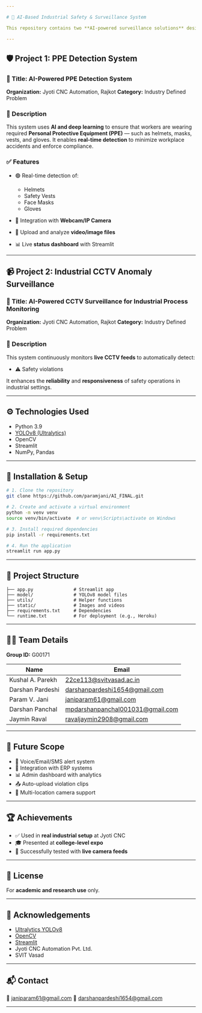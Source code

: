 ```yaml
---

# 🚧 AI-Based Industrial Safety & Surveillance System

This repository contains two **AI-powered surveillance solutions** designed to enhance **safety** and **efficiency** in industrial environments. Developed in collaboration with **Jyoti CNC Automation, Rajkot**, these systems leverage **computer vision** for real-time **PPE compliance monitoring** and **anomaly detection**.

---
```


## 🛡️ Project 1: PPE Detection System

### 🔷 Title: AI-Powered PPE Detection System

**Organization:** Jyoti CNC Automation, Rajkot
**Category:** Industry Defined Problem

### 📄 Description

This system uses **AI and deep learning** to ensure that workers are wearing required **Personal Protective Equipment (PPE)** — such as helmets, masks, vests, and gloves. It enables **real-time detection** to minimize workplace accidents and enforce compliance.

### ✅ Features

* 🟢 Real-time detection of:

  * Helmets
  * Safety Vests
  * Face Masks
  * Gloves
* 🎥 Integration with **Webcam/IP Camera**
* 📁 Upload and analyze **video/image files**
* 📊 Live **status dashboard** with Streamlit

---

## 📹 Project 2: Industrial CCTV Anomaly Surveillance

### 🔷 Title: AI-Powered CCTV Surveillance for Industrial Process Monitoring

**Organization:** Jyoti CNC Automation, Rajkot
**Category:** Industry Defined Problem

### 📄 Description

This system continuously monitors **live CCTV feeds** to automatically detect:

* ⚠️ Safety violations

It enhances the **reliability** and **responsiveness** of safety operations in industrial settings.

---

## ⚙️ Technologies Used

* Python 3.9
* [YOLOv8 (Ultralytics)](https://github.com/ultralytics/ultralytics)
* OpenCV
* Streamlit
* NumPy, Pandas

---

## 🔧 Installation & Setup

```bash
# 1. Clone the repository
git clone https://github.com/paramjani/AI_FINAL.git

# 2. Create and activate a virtual environment
python -m venv venv
source venv/bin/activate  # or venv\Scripts\activate on Windows

# 3. Install required dependencies
pip install -r requirements.txt

# 4. Run the application
streamlit run app.py
```

---

## 📁 Project Structure

```
├── app.py               # Streamlit app
├── model/               # YOLOv8 model files
├── utils/               # Helper functions
├── static/              # Images and videos
├── requirements.txt     # Dependencies
└── runtime.txt          # For deployment (e.g., Heroku)
```

---

## 👨‍💻 Team Details

**Group ID:** G00171

| Name             | Email                                                                       |
| ---------------- | --------------------------------------------------------------------------- |
| Kushal A. Parekh | [22ce113@svitvasad.ac.in](mailto:22ce113@svitvasad.ac.in)                   |
| Darshan Pardeshi | [darshanpardeshi1654@gmail.com](mailto:darshanpardeshi1654@gmail.com)       |
| Param V. Jani    | [janiparam61@gmail.com](mailto:janiparam61@gmail.com)                       |
| Darshan Panchal  | [mpdarshanpanchal001031@gmail.com](mailto:mpdarshanpanchal001031@gmail.com) |
| Jaymin Raval     | [ravaljaymin2908@gmail.com](mailto:ravaljaymin2908@gmail.com)               |

---

## 🔮 Future Scope

* 🔔 Voice/Email/SMS alert system
* 🔗 Integration with ERP systems
* 📊 Admin dashboard with analytics
* 📤 Auto-upload violation clips
* 📡 Multi-location camera support

---

## 🏆 Achievements

* ✅ Used in **real industrial setup** at Jyoti CNC
* 🎓 Presented at **college-level expo**
* 📡 Successfully tested with **live camera feeds**

---

## 📜 License

For **academic and research use** only.

---

## 🙏 Acknowledgements

* [Ultralytics YOLOv8](https://github.com/ultralytics/ultralytics)
* [OpenCV](https://opencv.org)
* [Streamlit](https://streamlit.io)
* Jyoti CNC Automation Pvt. Ltd.
* SVIT Vasad

---

## 📬 Contact

📧 [janiparam61@gmail.com](mailto:janiparam61@gmail.com)
📧 [darshanpardeshi1654@gmail.com](mailto:darshanpardeshi1654@gmail.com)

---
